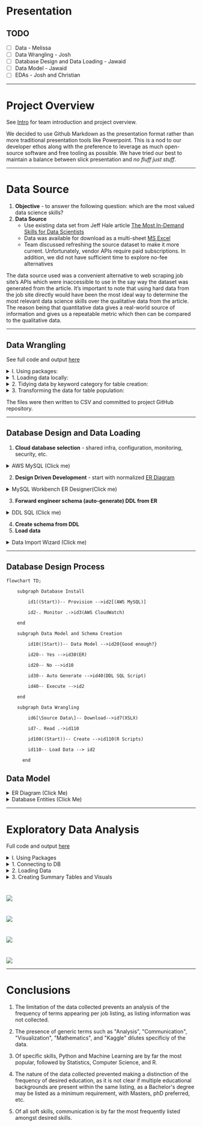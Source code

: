 # Presentation

## TODO
- [ ] Data  - Melissa
- [ ] Data Wrangling - Josh
- [ ] Database Design and Data Loading - Jawaid
- [ ] Data Model - Jawaid
- [ ] EDAs - Josh and Christian

***

# Project Overview

See [Intro](https://github.com/himalayahall/DATA607-PROJECT3/blob/main/Intro.md) for team introduction and project overview.

We  decided to use Github Markdown as the presentation format rather than more traditional presentation tools like Powerpoint. This is a nod to our developer ethos along with the preference to leverage as much open-source software and free tooling as possible. We have tried our best to maintain a balance between slick presentation and *no fluff just stuff*.

***

# Data Source

1. **Objective** - to answer the following question: which are the most valued data science skills? 
2. **Data Source** 
   - Use existing data set from Jeff Hale article [The Most In-Demand Skills for Data Scientists](https://towardsdatascience.com/the-most-in-demand-skills-for-data-scientists-4a4a8db896db)
   - Data was available for download as a multi-sheet [MS Excel](https://docs.google.com/spreadsheets/d/1lac1H2IgCDCs9LLTQL6yb6MUPN1u4C5fJv_6YjipIaM/edit#gid=469548382)
   - Team discussed refreshing the source dataset to make it more current. Unfortunately, vendor APIs require paid subscriptions. In addition, we did not have sufficient time to explore no-fee alternatives

The data source used was a convenient alternative to web scraping job site’s APIs which were inaccessible to use in the say way the dataset was generated from the article. It’s important to note that using hard data from the job site directly would have been the most ideal way to determine the most relevant data science skills over the qualitative data from the article. The reason being that quantitative data gives a real-world source of information and gives us a repeatable metric which then can be compared to the qualitative data.

***

## Data Wrangling 

See full code and output [here](https://github.com/himalayahall/DATA607-PROJECT3/blob/main/source/Wrangling.pdf)
<details>
   <summary>I. Using packages:</summary>
  
```
library(tidyverse)
library(readxl)
library(stringr)
library(lubridate)
```
   </details>
   <details>
   <summary>1. Loading data locally:</summary>
 
```
# read file locally 
file <- "/Users/joshiden/Documents/Classes/CUNY SPS/Fall 2022/DATA 607/Projects/Project 3/Data Science Career Terms.xlsx"
excel <- read_excel(file)

# store sheet names
sheets <- excel_sheets(file)

# read sheets into dataframes
ds_skills <- read_excel(file, sheet = sheets[1])
ds_software <- read_excel(file, sheet = sheets[2])
education <- read_excel(file, sheet=sheets[7])
```
   </details>
   <details>
   <summary>2. Tidying data by keyword category for table creation:
</summary>

```
# Find row index of Total
totalIdx <- which(ds_skills$Keyword == "Total")
skills <- ds_skills |> 
           # Grab beginning rows until and excluding Total entry
           slice_head(n = totalIdx - 1) |>
           # select Keyword column
           select(Keyword) |>
           # drop NA
           filter(! is.na(Keyword)) |>
           # uppercase
           mutate(Keyword = str_to_upper(Keyword)) |>
           # add T_GENERAL and T_SOFT categories
           mutate(Category=ifelse(Keyword == "COMMUNICATION", "T_SOFT", 
                    ifelse(Keyword == "PROJECT MANAGEMENT", "T_SOFT", "T_GENERAL")))
                    
totalIdx <- which(ds_software$Keyword == "Total")
software <- ds_software |> 
           # Grab beginning rows until and excluding Total entry
           slice_head(n = totalIdx - 1) |> 
           # select Keyword column
           select(Keyword) |>
           # drop NA
           filter(! is.na(Keyword)) |>
           # uppercase
           mutate(Keyword = str_to_upper(Keyword)) |>
           # add T_SOFTWARE category
           mutate(Category = "T_SOFTWARE")
```
   </details>
   <details>
   <summary>3. Transforming the data for table population:</summary>

```
# dataframe: ds_skills_transformed 
# keep only first 15 rows
# Keyword to upper
# pivot columns to column: source
ds_skills_transformed <- ds_skills |>
  head(15) |>
  mutate(Keyword = toupper(Keyword)) |>
  rename(KEYWORD = Keyword) |>
  pivot_longer(cols=("LinkedIn":"Monster"), names_to="SOURCE", values_to="COUNT") |>
  mutate(SOURCE = toupper(SOURCE), SURVEY_DATE=ymd("2018-06-15")) |>
  arrange(KEYWORD,SOURCE)
ds_skills_transformed

# dataframe: ds_software_transformed
# keep top 37 rows
# keyword to upper
# pivot columns to source
# source column to upper
# add date column
ds_software_transformed <- ds_software |>
  select(c("Keyword":"Monster")) |>
  head(37) |>
  mutate(Keyword = toupper(Keyword)) |>
  rename(KEYWORD = Keyword) |>
  pivot_longer(cols=("LinkedIn":"Monster"), names_to="SOURCE", values_to="COUNT") |>
  mutate(SOURCE = toupper(SOURCE), SURVEY_DATE=ymd("2018-06-15")) |>
  arrange(KEYWORD,SOURCE)
ds_software_transformed

# dataframe: education_transformed
# keyword to uppercase
# pivot columns to source
# source column to uppercase
# add date column
# drop AngelList column
# drop NA values
education_transformed <- education |>
  mutate(Keyword = toupper(Keyword)) |>
  rename(KEYWORD = Keyword) |>
  pivot_longer(cols=("LinkedIn":"SimplyHired"), names_to="SOURCE", values_to="COUNT") |>
  mutate(SOURCE = toupper(SOURCE), SURVEY_DATE=ymd("2018-06-15")) |>
  subset(select = -c(AngelList)) |>
  drop_na() |>
  arrange(KEYWORD,SOURCE)
education_transformed

# dataframe: skills_in_demand
skills_in_demand <- rbind(ds_skills_transformed,ds_software_transformed)
skills_in_demand
```
</details> 

The files were then written to CSV and committed to project GitHub repository. 

           
***

## Database Design and Data Loading 

1. **Cloud database selection** - shared infra, configuration, monitoring, security, etc.          
<details><summary>AWS MySQL (Click me)</summary>
           
![AWS Cloudwatch](https://github.com/himalayahall/DATA607-PROJECT3/blob/main/images/AWS%20RDS%20Cloudwatch.png)
           
</details>
           
2. **Design Driven Development** - start with normalized [ER Diagram](#data-model)
<details><summary>MySQL Workbench ER Designer(Click me)</summary>
      
![ER Designer](https://github.com/himalayahall/DATA607-PROJECT3/blob/main/images/MySQLWorkbench_ER.png)
      
</details>
   
3. **Forward engineer schema (auto-generate) DDL from ER**
<details><summary>DDL SQL (Click me)</summary>

```
-- -----------------------------------------------------
-- Schema Project3
-- -----------------------------------------------------
CREATE SCHEMA IF NOT EXISTS `Project3` DEFAULT CHARACTER SET utf8 ;
USE `Project3` ;

-- -----------------------------------------------------
-- Table `Project3`.`SOURCE`
-- -----------------------------------------------------
CREATE TABLE IF NOT EXISTS `Project3`.`SOURCE` (
  `SOURCE_NAME` VARCHAR(45) NOT NULL,
  `DESC` VARCHAR(45) NULL,
  `TS_UPDATED` TIMESTAMP NOT NULL DEFAULT CURRENT_TIMESTAMP,
  `TS_CREATED` TIMESTAMP NOT NULL DEFAULT CURRENT_TIMESTAMP,
  PRIMARY KEY (`SOURCE_NAME`),
  UNIQUE INDEX `NAME_UNIQUE` (`SOURCE_NAME` ASC) VISIBLE)
ENGINE = InnoDB;
...
```
   </details>
           
4. **Create schema from DDL**
5. **Load data**
<details><summary>Data Import Wizard (Click me)</summary>
   
![AWS Cloudwatch](https://github.com/himalayahall/DATA607-PROJECT3/blob/main/images/DataImportWizard.png)
   
</details>
   
***  
           

## Database Design Process

```mermaid
flowchart TD;
    
    subgraph Database Install
    
        id1((Start))-- Provision -->id2[(AWS MySQL)]
        
        id2-. Monitor .->id3(AWS CloudWatch)
    
    end
    
    subgraph Data Model and Schema Creation
    
        id10((Start))-- Data Model -->id20{Good enough?}
    
        id20-- Yes -->id30(ER)
    
        id20-- No -->id10
    
        id30-- Auto Generate -->id40(DDL SQL Script)
    
        id40-- Execute -->id2

    end
    
    subgraph Data Wrangling  

        id6[\Source Data\]-- Download-->id7(XSLX)

        id7-. Read .->id110
        
        id100((Start))-- Create -->id110(R Scripts)
        
        id110-- Load Data --> id2
        
      end

```

## Data Model
   <details><summary>ER Diagram (Click Me)</summary>

![ER Diagram](https://github.com/himalayahall/DATA607-PROJECT3/blob/main/images/ER.png)
     
</details>
           
<details><summary>Database Entities (Click Me)</summary>

1. SOURCE  
    Sources of demand data (Linkedin, Monster, etc.)
    
2. SKILL  
    - Skill (R, NLP, Communication, etc.)
    - Category - in the source dataset skills are grouped 2 tabs: **DS skills**, and **DS software**. Within *DS software* are **technical** skills (machine learning, statistics, etc.) and **soft** skills (communication and project management). Since these sub-catrgories are not identified explicitly in the source dataset, manual tagging was necessary. The final category buckets are **T_SOFTWARE**, **T_GENERAL**, and **SOFT**. The *T* prefeix designates *technical* skills, which includes both  *software* and *general*. The prefix also makes it straightforward to filter technical and soft Data Science skills. 
    
3. EDUCATION  
    Education levels (BS, MS, etc.)
    
4. SKILL_IN_DEMAND  
    Skill demand (Source, skill, demand, etc.)
    
5. EDUCATION_IN_DEMAND  
    Education demand (Source, education, demand, etc.)
</details>

***

# Exploratory Data Analysis 

 Full code and output [here](https://github.com/himalayahall/DATA607-PROJECT3/blob/main/source/EDA.pdf)
<details>
	<summary>I. Using Packages</summary>

```
library(DBI)
library(RMariaDB)
library(wordcloud)
library(RColorBrewer)
library(tidyverse)
```
 </details>
   <details>
   <summary>1. Connecting to DB</summary>

```
# Enter credentials
user <- 'guest'
pw <- 'guestpass'
hostname <- 'cunyspsds.c5iiratvieki.us-east-1.rds.amazonaws.com'
```

```
# Connect to DB
projectDb <- dbConnect(MariaDB(), user='guest', password=pw, dbname='Project3', host=hostname)
```


</details>
   <details>
   <summary>2. Loading Data
</summary>


```
# qry import skill_in_demand table
qry <- "SELECT * FROM SKILL_IN_DEMAND;"

# store the results as a dataframe
rs <- dbSendQuery(projectDb, qry)

skills <- dbFetch(rs)

dbClearResult(rs) # clear the result
```

```
# query1: import education_in_demand table
query1 <- "SELECT * FROM EDUCATION_IN_DEMAND;"

# store the results as a dataframe
results1 <- dbSendQuery(projectDb,query1)

education <- dbFetch(results1)

dbClearResult(results1) # clear the result
```
 </details>
   <details>
   <summary>3. Creating Summary Tables and Visuals</summary>

```
# Summary skill counts
skills_summary <- skills %>%
                    group_by(SKILL_KEYWORD) %>%
                    summarise(TOTAL = sum(COUNT))
```

```
#wordcloud
set.seed(1234)
wordcloud::wordcloud(words = skills_summary$SKILL_KEYWORD, 
                     freq = skills_summary$TOTAL, 
                     min.freq = 100, 
                     max.words = 50, 
                     random.order = FALSE, 
                     random.color = FALSE, 
                     rot.per = 0.25, 
                     colors = brewer.pal(8, "Dark2"), 
                     scale = c(2.5, 0.40))
```

```
# skills count by keyword
skills_count <- skills |> 
  group_by(SKILL = SKILL_KEYWORD) |>
  summarize(TOTAL=sum(COUNT)) |>
  arrange(desc(TOTAL))
```

```
ggplot(skills_count, aes(x=reorder(SKILL, TOTAL),
                         y=TOTAL)) +
  geom_col(fill="lightblue", color="white") +
  coord_flip() + 
  theme(axis.text.y = element_text(size = 4)) +
  labs(x = "SKILL", title="SKILLS IN DEMAND")
```

```
# Skills count by keyword
skills |> 
  group_by(SKILL = SKILL_KEYWORD) |>
  summarize(TOTAL=sum(COUNT)) |>
  arrange(desc(TOTAL))
```

```
# Education count by keyword
education_count <- education |>
  group_by(EDUCATION = EDUCATION_KEYWORD) |>
  summarize(TOTAL=sum(COUNT)) |>
  arrange(desc(TOTAL))
```


```
# Plot of degrees of education count
ggplot(education_count, aes(x=reorder(EDUCATION, TOTAL),
                            y=TOTAL)) +
  geom_col(fill="lightblue", color="white") +
  geom_text(aes(label = signif(TOTAL)), nudge_y = 300) +
  theme(axis.text = element_text(size = 10)) +
  theme(panel.background=element_rect(size=2,colour="lightblue")) +
  labs(x = "EDUCATION", title="EDUCATION IN DEMAND")
```
</details>


#   
![](https://github.com/himalayahall/DATA607-PROJECT3/blob/main/images/EDA/Wordcloud.png?raw=true)  
		      
#
![](https://github.com/himalayahall/DATA607-PROJECT3/blob/main/images/EDA/Skills_In_Demand.png?raw=true)
		   
#
![](https://github.com/himalayahall/DATA607-PROJECT3/blob/main/images/EDA/Top_Ten_Skills.png?raw=true)
		   
#
![](https://github.com/himalayahall/DATA607-PROJECT3/blob/main/images/EDA/Education_Count.png?raw=true)
	 	   

	   
***
	   
# Conclusions
	   
1. The limitation of the data collected prevents an analysis of the frequency of terms appearing per job listing, as listing information was not collected.

2. The presence of generic terms such as "Analysis", "Communication", "Visualization", "Mathematics", and "Kaggle" dilutes specificiy of the data.

3. Of specific skills, Python and Machine Learning are by far the most popular, followed by Statistics, Computer Science, and R.

4. The nature of the data collected prevented making a distinction of the frequency of desired education, as it is not clear if multiple educational backgrounds are present within the same listing, as a Bachelor's degree may be listed as a minimum requirement, with Masters, phD preferred, etc.

5. Of all soft skills, communication is by far the most frequently listed amongst desired skills.  
	   
	   

